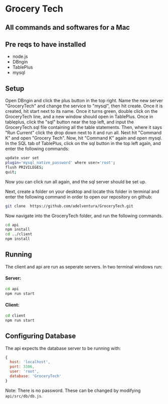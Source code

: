 # Grocery Tech

## All commands and softwares for a Mac

## Pre reqs to have installed

- node.js
- DBngin
- TablePlus
- mysql

## Setup

Open DBngin and click the plus button in the top right. Name the new server "GroceryTech" and change the service to "mysql", then hit create. Once it is created, hit start next to its name. Once it turns green, double click on the GroceryTech line, and a new window should open in TablePlus. Once in tableplus, click the "sql" button near the top left, and input the GroceryTech.sql file containing all the table statements. Then, where it says "Run Current" click the drop down next to it and run all. Next hit "Command K" and open "Grocery Tech". Now, hit "Command K" again and open mysql. In the SQL tab of TablePlus, click on the sql button in the top left again, and enter the following commands:


```bash
update user set 
plugin='mysql_native_password' where user='root';
flush PRIVILEGES;
quit;
```

Now you can click run all again, and the sql server should be set up.

Next, create a folder on your desktop and locate this folder in terminal and enter the following command in order to open our repository on github:

```bash
git clone  https://github.com/adelventura/GroceryTech.git
```

Now navigate into the GroceryTech folder, and run the following commands.

```bash
cd api
npm install
cd ../client
npm install
```

## Running

The client and api are run as seperate servers. In two terminal windows run:

#### Server:

```bash
cd api
npm run start
```

#### Client:

```bash
cd client
npm run start
```

## Configuring Database

The api expects the database server to be running with:

```js
{
  host: 'localhost',
  port: 3306,
  user: 'root',
  database: 'GroceryTech'
}
```

Note: There is no password. These can be changed by modifying `api/src/db/db.js`.
